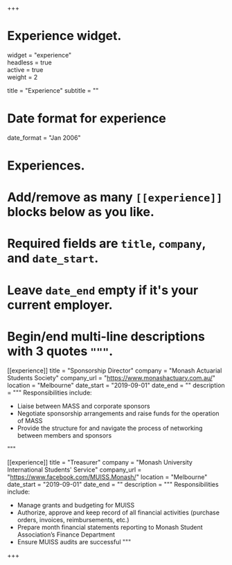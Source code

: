 +++
# Experience widget.
widget = "experience"  
headless = true  
active = true  
weight = 2  

title = "Experience"
subtitle = ""

# Date format for experience

date_format = "Jan 2006"

# Experiences.
#   Add/remove as many `[[experience]]` blocks below as you like.
#   Required fields are `title`, `company`, and `date_start`.
#   Leave `date_end` empty if it's your current employer.
#   Begin/end multi-line descriptions with 3 quotes `"""`.

[[experience]]
  title = "Sponsorship Director"
  company = "Monash Actuarial Students Society"
  company_url = "https://www.monashactuary.com.au/"
  location = "Melbourne"
  date_start = "2019-09-01"
  date_end = ""
  description = """
  Responsibilities include:
  
  * Liaise between MASS and corporate sponsors
  * Negotiate sponsorship arrangements and raise funds for the operation of MASS
  * Provide the structure for and navigate the process of networking between members and sponsors
  
  """

[[experience]]
  title = "Treasurer"
  company = "Monash University International Students' Service"
  company_url = "https://www.facebook.com/MUISS.Monash/"
  location = "Melbourne"
  date_start = "2019-09-01"
  date_end = ""
  description = """
  Responsibilities include:
  
  * Manage grants and budgeting for MUISS
  * Authorize, approve and keep record of all financial activities (purchase orders, invoices, reimbursements, etc.)
  * Prepare month financial statements reporting to Monash Student Association’s Finance Department
  * Ensure MUISS audits are successful
  """

+++
